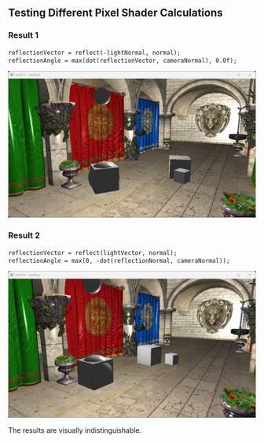 
## Testing Different Pixel Shader Calculations

### Result 1
```hlsl
reflectionVector = reflect(-lightNormal, normal);
reflectionAngle = max(dot(reflectionVector, cameraNormal), 0.0f);
```
![alt text](images/textured_room_1.png)

### Result 2
```hlsl
reflectionVector = reflect(lightVector, normal);
reflectionAngle = max(0, -dot(reflectionNormal, cameraNormal));
```
![alt text](images/textured_room_2.png)

The results are visually indistinguishable.
